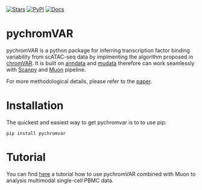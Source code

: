 [![Stars](https://img.shields.io/github/stars/lzj1769/pychromVAR?logo=GitHub&color=yellow)](https://github.com/lzj1769/pychromVAR/stargazers)
[![PyPI](https://img.shields.io/pypi/v/pychromvar?logo=PyPI)](https://pypi.org/project/pychromvar/)
[![Docs](https://readthedocs.org/projects/pychromvar/badge/?version=latest)](https://pychromvar.readthedocs.io)

# pychromVAR 

pychromVAR is a python package for inferring transcription factor binding variability from scATAC-seq data by implmenting the algorithm proposed in [chromVAR](https://github.com/GreenleafLab/chromVAR). It is built on [anndata](https://anndata.readthedocs.io/en/latest/) and [mudata](https://mudata.readthedocs.io/en/latest/) therefore can work seamlessly with [Scanpy](https://scanpy.readthedocs.io/en/stable/index.html) and [Muon](https://gtca.github.io/muon/) pipeline. 

For more methodological details, please refer to the [paper](https://www.nature.com/articles/nmeth.4401). 

# Installation

The quickest and easiest way to get pychromvar is to to use pip:

```shell
pip install pychromvar
```

# Tutorial

You can find [here](https://github.com/lzj1769/pychromVAR/blob/main/tutorial/tutorial.ipynb) a tutorial how to use pychromVAR combined with Muon to analysis multimodal single-cell PBMC data.


